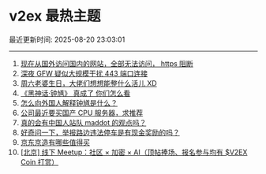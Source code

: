 # v2ex 最热主题

最近更新时间: 2025-08-20 23:03:01

--- 
1. [现在从国外访问国内的网站，全部无法访问， https 阻断](https://www.v2ex.com/t/1153562) 
2. [深夜 GFW 疑似大规模干扰 443 端口连接](https://www.v2ex.com/t/1153568) 
3. [周六老婆生日，大佬们想想能整什么活儿 XD](https://www.v2ex.com/t/1153582) 
4. [《黑神话·钟馗》 真成了 你们怎么看](https://www.v2ex.com/t/1153588) 
5. [怎么向外国人解释钟馗是什么？](https://www.v2ex.com/t/1153596) 
6. [公司最近要买国产 CPU 服务器，求推荐](https://www.v2ex.com/t/1153597) 
7. [真的会有中国人站队 maddot 的观点吗？](https://www.v2ex.com/t/1153616) 
8. [好奇问一下，举报路边违法停车是有现金奖励的吗？](https://www.v2ex.com/t/1153638) 
9. [京东京造有哪些值得买](https://www.v2ex.com/t/1153677) 
10. [[北京] 线下 Meetup：社区 × 加密 × AI（顶帖捧场、报名参与均有 $V2EX Coin 打赏）](https://www.v2ex.com/t/1153737) 
